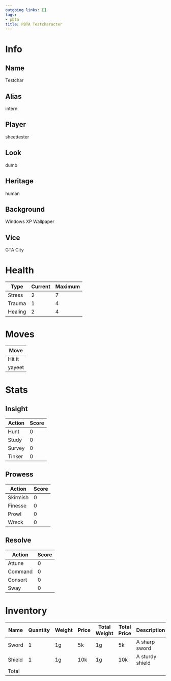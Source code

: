 ```yaml
---
outgoing links: []
tags:
- pbta
title: PBTA Testcharacter
---
```

# Info

## Name
Testchar

## Alias
intern

## Player
sheettester

## Look
dumb

## Heritage
human

## Background
Windows XP Wallpaper

## Vice
GTA City

# Health

| Type | Current | Maximum|
| ---  | --- | --- |
| Stress | 2 | 7|
| Trauma | 1 | 4|
| Healing | 2 | 4|


# Moves

| Move   |
|--------|
| Hit it |
| yayeet |


# Stats

## Insight

| Action | Score |
|--------|-------|
| Hunt   | 0     |
| Study  | 0     |
| Survey | 0     |
| Tinker | 0     |

## Prowess

| Action   | Score |
|----------|-------|
| Skirmish | 0     |
| Finesse  | 0     |
| Prowl    | 0     |
| Wreck    | 0     |


## Resolve

| Action  | Score |
|---------|-------|
| Attune  | 0     |
| Command | 0     |
| Consort | 0     |
| Sway    | 0     |


# Inventory

| Name   | Quantity | Weight | Price | Total Weight | Total Price | Description     |
|--------|----------|--------|-------|--------------|-------------|-----------------|
| Sword  | 1        | 1g     | 5k    | 1g           | 5k          | A sharp sword   |
| Shield | 1        | 1g     | 10k   | 1g           | 10k         | A sturdy shield |
| Total  |          |        |       |              |             |                 |

